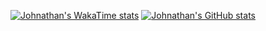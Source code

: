 [![Johnathan's WakaTime stats](https://github-readme-stats.vercel.app/api/wakatime?username=johnnytest07)](https://github.com/johnnytest07/github-readme-stats)
[![Johnathan's GitHub stats](https://github-readme-stats.vercel.app/api?username=ffflabs)](https://github.com/johnnytest07/github-readme-stats)
<!--
**johnnytest07/johnnytest07** is a ✨ _special_ ✨ repository because its `README.md` (this file) appears on your GitHub profile.

Here are some ideas to get you started:

- 🔭 I’m currently working on ...
- 🌱 I’m currently learning ...
- 👯 I’m looking to collaborate on ...
- 🤔 I’m looking for help with ...
- 💬 Ask me about ...
- 📫 How to reach me: ...
- 😄 Pronouns: ...
- ⚡ Fun fact: ...
-->
